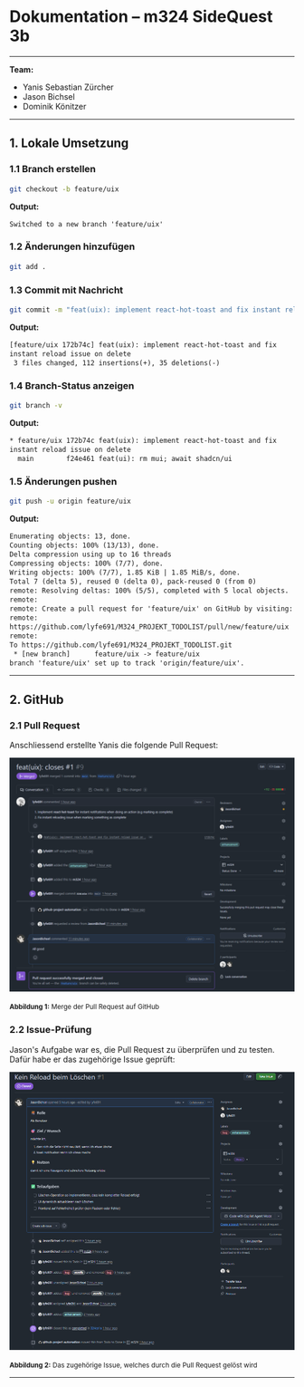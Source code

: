# Dokumentation – m324 SideQuest 3b

---

**Team:**
- Yanis Sebastian Zürcher
- Jason Bichsel
- Dominik Könitzer

---

## 1. Lokale Umsetzung
 
### 1.1 Branch erstellen
 
```bash
git checkout -b feature/uix
```
 
**Output:**
 
```
Switched to a new branch 'feature/uix'
```
 
### 1.2 Änderungen hinzufügen
 
```bash
git add .
```
 
### 1.3 Commit mit Nachricht
 
```bash
git commit -m "feat(uix): implement react-hot-toast and fix instant reload issue on delete"
```
 
**Output:**
 
```
[feature/uix 172b74c] feat(uix): implement react-hot-toast and fix instant reload issue on delete
 3 files changed, 112 insertions(+), 35 deletions(-)
```
 
### 1.4 Branch-Status anzeigen
 
```bash
git branch -v
```
 
**Output:**
 
```
* feature/uix 172b74c feat(uix): implement react-hot-toast and fix instant reload issue on delete
  main        f24e461 feat(ui): rm mui; await shadcn/ui
```
 
### 1.5 Änderungen pushen
 
```bash
git push -u origin feature/uix
```
 
**Output:**
 
```
Enumerating objects: 13, done.
Counting objects: 100% (13/13), done.
Delta compression using up to 16 threads
Compressing objects: 100% (7/7), done.
Writing objects: 100% (7/7), 1.85 KiB | 1.85 MiB/s, done.
Total 7 (delta 5), reused 0 (delta 0), pack-reused 0 (from 0)
remote: Resolving deltas: 100% (5/5), completed with 5 local objects.
remote:
remote: Create a pull request for 'feature/uix' on GitHub by visiting:
remote:      https://github.com/lyfe691/M324_PROJEKT_TODOLIST/pull/new/feature/uix
remote:
To https://github.com/lyfe691/M324_PROJEKT_TODOLIST.git
 * [new branch]      feature/uix -> feature/uix
branch 'feature/uix' set up to track 'origin/feature/uix'.
```
 
---
 
## 2. GitHub
 
### 2.1 Pull Request
 
Anschliessend erstellte Yanis die folgende Pull Request:
 
![pr img](./images/pr-img.png) 

<small>**Abbildung 1:** Merge der Pull Request auf GitHub</small>
 
### 2.2 Issue-Prüfung
 
Jason's Aufgabe war es, die Pull Request zu überprüfen und zu testen. Dafür habe er das zugehörige Issue geprüft:
 
![issue img](./images/issue-img.png) 

<small>**Abbildung 2:** Das zugehörige Issue, welches durch die Pull Request gelöst wird</small>
 
---